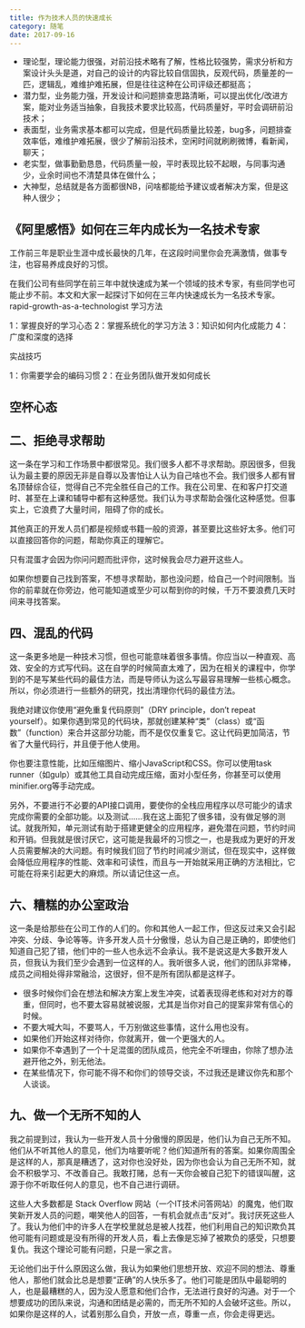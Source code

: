 ```yaml
---
title: 作为技术人员的快速成长
category: 随笔
date: 2017-09-16
---
```



- 理论型，理论能力很强，对前沿技术略有了解，性格比较强势，需求分析和方案设计头头是道，对自己的设计的内容比较自信固执，反观代码，质量差的一匹，逻辑乱，难维护难拓展，但是往往这种在公司评级还都挺高；
- 潜力型，业务能力强，开发设计和问题排查思路清晰，可以提出优化/改进方案，能对业务适当抽象，自我技术要求比较高，代码质量好，平时会调研前沿技术；
- 表面型，业务需求基本都可以完成，但是代码质量比较差，bug多，问题排查效率低，难维护难拓展，很少了解前沿技术，空闲时间就刷刷微博，看新闻，聊天；
- 老实型，做事勤勤恳恳，代码质量一般，平时表现比较不起眼，与同事沟通少，业余时间也不清楚具体在做什么；
- 大神型，总结就是各方面都很NB，问啥都能给予建议或者解决方案，但是这种人很少；

## 《阿里感悟》如何在三年内成长为一名技术专家

工作前三年是职业生涯中成长最快的几年，在这段时间里你会充满激情，做事专注，也容易养成良好的习惯。

在我们公司有些同学在前三年中就快速成为某一个领域的技术专家，有些同学也可能止步不前。本文和大家一起探讨下如何在三年内快速成长为一名技术专家。
rapid-growth-as-a-technologist
学习方法

1：掌握良好的学习心态
2：掌握系统化的学习方法
3：知识如何内化成能力
4：广度和深度的选择

实战技巧

1：你需要学会的编码习惯
2：在业务团队做开发如何成长

## 空杯心态

## 二、拒绝寻求帮助

这一条在学习和工作场景中都很常见。我们很多人都不寻求帮助。原因很多，但我认为最主要的原因无非是自尊以及害怕让人认为自己啥也不会。我们很多人都有冒名顶替综合征，觉得自己不完全胜任自己的工作。我在公司里、在和客户打交道时、甚至在上课和辅导中都有这种感觉。我们认为寻求帮助会强化这种感觉。但事实上，它浪费了大量时间，阻碍了你的成长。

其他真正的开发人员们都是视频或书籍一般的资源，甚至要比这些好太多。他们可以直接回答你的问题，帮助你真正的理解它。

只有混蛋才会因为你问问题而批评你，这时候我会尽力避开这些人。

如果你想要自己找到答案，不想寻求帮助，那也没问题，给自己一个时间限制。当你的前辈就在你旁边，他可能知道或至少可以帮到你的时候，千万不要浪费几天时间来寻找答案。

## 四、混乱的代码

这一条更多地是一种技术习惯，但也可能意味着很多事情。你应当以一种直观、高效、安全的方式写代码。这在自学的时候简直太难了，因为在相关的课程中，你学到的不是写某些代码的最佳方法，而是导师认为这么写最容易理解一些核心概念。所以，你必须进行一些额外的研究，找出清理你代码的最佳方法。

我绝对建议你使用“避免重复代码原则”（DRY principle，don’t repeat yourself）。如果你遇到常见的代码块，那就创建某种“类”（class）或“函数”（function）来合并这部分功能，而不是仅仅重复它。这让代码更加简洁，节省了大量代码行，并且便于他人使用。

你也要注意性能，比如压缩图片、缩小JavaScript和CSS。你可以使用task runner（如gulp）或其他工具自动完成压缩，面对小型任务，你甚至可以使用minifier.org等手动完成。

另外，不要进行不必要的API接口调用，要使你的全栈应用程序以尽可能少的请求完成你需要的全部功能。以及测试……我在这上面犯了很多错，没有做足够的测试。就我所知，单元测试有助于搭建更健全的应用程序，避免潜在问题，节约时间和开销。但我就是很讨厌它，这可能是我最坏的习惯之一，也是我成为更好的开发人员需要解决的大问题。有时候我们回了节约时间减少测试，但在现实中，这样做会降低应用程序的性能、效率和可读性，而且与一开始就采用正确的方法相比，它可能在将来引起更大的麻烦。所以请记住这一点。

## 六、糟糕的办公室政治

这一条是给那些在公司工作的人们的。你和其他人一起工作，但这反过来又会引起冲突、分歧、争论等等。许多开发人员十分傲慢，总认为自己是正确的，即使他们知道自己犯了错，他们中的一些人也永远不会承认。我不是说这是大多数开发人员，但我认为我们至少会遇到一位这样的人。我听很多人说，他们的团队非常棒，成员之间相处得非常融洽，这很好，但不是所有团队都是这样子。

- 很多时候你们会在想法和解决方案上发生冲突，试着表现得老练和对对方的尊重，但同时，也不要太容易就被说服，尤其是当你对自己的提案非常有信心的时候。
- 不要大喊大叫，不要骂人，千万别做这些事情，这什么用也没有。
- 如果他们开始这样对待你，你就离开，做一个更强大的人。
- 如果你不幸遇到了一个十足混蛋的团队成员，他完全不听理由，你除了想办法避开他之外，别无他法。
- 在某些情况下，你可能不得不和你们的领导交谈，不过我还是建议你先和那个人谈谈。

## 九、做一个无所不知的人

我之前提到过，我认为一些开发人员十分傲慢的原因是，他们认为自己无所不知。他们从不听其他人的意见，他们为啥要听呢？他们知道所有的答案。如果你周围全是这样的人，那真是糟透了，这对你也没好处，因为你也会认为自己无所不知，就会不积极学习、不改善自己。我敢打赌，总有一天你会被自己犯下的错误叫醒，这源于你不听取任何人的意见，也不自己进行调研。

这些人大多数都是 Stack Overflow 网站（一个IT技术问答网站）的魔鬼，他们取笑新开发人员的问题，嘲笑他人的回答，一有机会就点击“反对”。我讨厌死这些人了。我认为他们中的许多人在学校里就总是被人找茬，他们利用自己的知识欺负其他可能有问题或是没有所得的开发人员，看上去像是忘掉了被欺负的感受，只想要复仇。我这个理论可能有问题，只是一家之言。

无论他们出于什么原因这么做，我认为如果他们思想开放、欢迎不同的想法、尊重他人，那他们就会比总是想要“正确”的人快乐多了。他们可能是团队中最聪明的人，也是最糟糕的人，因为没人愿意和他们合作，无法进行良好的沟通。对于一个想要成功的团队来说，沟通和团结是必需的，而无所不知的人会破坏这些。所以，如果你是这样的人，试着别那么自负，开放一点，尊重一点，你会走得更远。
